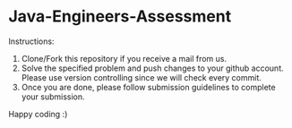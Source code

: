 # Java-Engineers-Assessment
Instructions:
1. Clone/Fork this repository if you receive a mail from us.
2. Solve the specified problem and push changes to your github account. Please use version controlling since we will check every commit.
3. Once you are done, please follow submission guidelines to complete your submission.

Happy coding :)
